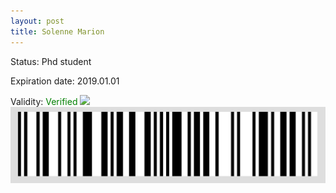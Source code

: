 ```yaml
---
layout: post
title: Solenne Marion
---
```


Status: Phd student

Expiration date: 2019.01.01

Validity: <font color="green"> Verified</font> 
![](/members/img/Solenne_Marion.png)
![](/members/img/bar.png)
